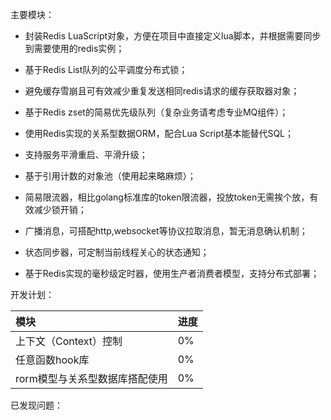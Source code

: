 主要模块：

* 封装Redis LuaScript对象，方便在项目中直接定义lua脚本，并根据需要同步到需要使用的redis实例；

* 基于Redis List队列的公平调度分布式锁；

* 避免缓存雪崩且可有效减少重复发送相同redis请求的缓存获取器对象；

* 基于Redis zset的简易优先级队列（复杂业务请考虑专业MQ组件）；

* 使用Redis实现的关系型数据ORM，配合Lua Script基本能替代SQL；

* 支持服务平滑重启、平滑升级；

* 基于引用计数的对象池（使用起来略麻烦）；

* 简易限流器，相比golang标准库的token限流器，投放token无需挨个放，有效减少锁开销；

* 广播消息，可搭配http,websocket等协议拉取消息，暂无消息确认机制；

* 状态同步器，可定制当前线程关心的状态通知；

* 基于Redis实现的毫秒级定时器，使用生产者消费者模型，支持分布式部署；

开发计划：

| 模块 | 进度 |
| :--- | :--- |
| 上下文（Context）控制 | 0% |
| 任意函数hook库 | 0% |
|rorm模型与关系型数据库搭配使用|0%|

已发现问题：

